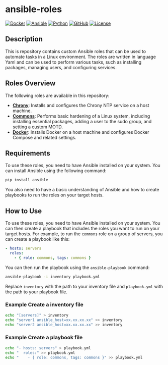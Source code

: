 # ansible-roles

[![Docker](https://img.shields.io/badge/Docker-27.1.1-blue.svg)](https://www.docker.com/)
[![Ansible](https://img.shields.io/badge/Ansible-2.15.10-blue.svg)](https://www.ansible.com/)
[![Python](https://img.shields.io/badge/Python-3.9.6-blue.svg)](https://www.python.org/)
[![GitHub](https://img.shields.io/badge/GitHub-ansible--modules-blue.svg)]()
[![License](https://img.shields.io/badge/License-MIT-blue.svg)](https://opensource.org/licenses/MIT)


## Description

This is repository contains custom Ansible roles that can be used to automate tasks in a Linux environment. The roles are written in language Yaml and can be used to perform various tasks, such as installing packages, managing users, and configuring services.

## Roles Overview

The following roles are available in this repository:

- **[Chrony](roles/chrony)**: Installs and configures the Chrony NTP service on a host machine.
- **[Commons](roles/commons)**: Performs basic hardening of a Linux system, including installing essential packages, adding a user to the sudo group, and setting a custom MOTD.
- **[Docker](roles/docker)**: Installs Docker on a host machine and configures Docker Compose and related settings.


## Requirements

To use these roles, you need to have Ansible installed on your system. You can install Ansible using the following command:

```bash
pip install ansible
```

You also need to have a basic understanding of Ansible and how to create playbooks to run the roles on your target hosts.


## How to Use

To use these roles, you need to have Ansible installed on your system. You can then create a playbook that includes the roles you want to run on your target hosts. For example, to run the `commons` role on a group of servers, you can create a playbook like this:

```yaml
- hosts: servers
  roles:
    - { role: commons, tags: commons }
```

You can then run the playbook using the `ansible-playbook` command:

```bash
ansible-playbook -i inventory playbook.yml
```

Replace `inventory` with the path to your inventory file and `playbook.yml` with the path to your playbook file.

### Example Create a inventory file

```bash
echo "[servers]" > inventory
echo "server1 ansible_host=xx.xx.xx.xx" >> inventory
echo "server2 ansible_host=xx.xx.xx.xx" >> inventory
```

### Example Create a playbook file

```bash
echo "- hosts: servers" > playbook.yml
echo "  roles:" >> playbook.yml
echo "    - { role: commons, tags: commons }" >> playbook.yml
```

